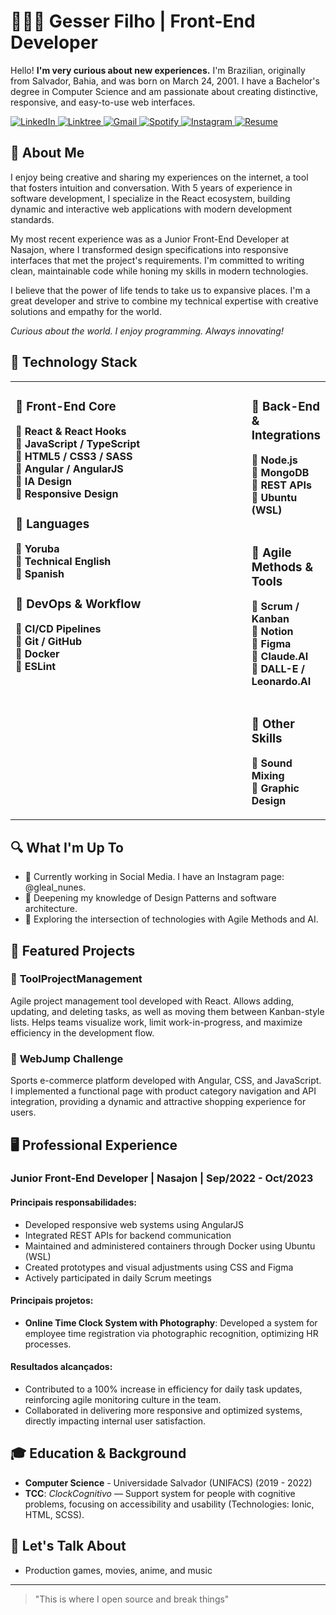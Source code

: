 # 👨🏽‍💻 Gesser Filho | Front-End Developer

Hello! **I'm very curious about new experiences.** I'm Brazilian, originally from Salvador, Bahia, and was born on March 24, 2001. I have a Bachelor's degree in Computer Science and am passionate about creating distinctive, responsive, and easy-to-use web interfaces.

<a href="https://www.linkedin.com/in/gesser-filho-0abb09150" target="_blank">
  <img src="https://img.shields.io/badge/LinkedIn-0077B5?style=for-the-badge&logo=linkedin&logoColor=white" alt="LinkedIn">
  <a href="https://linktr.ee/gleal_nunes?utm_source=linktree_profile_share&ltsid=d844fe49-c1d9-4ca5-9fe8-7cee7e9f6d70" target="_blank">
  <img src="https://img.shields.io/badge/linktree-39E09B?style=for-the-badge&logo=linktree&logoColor=white" alt="Linktree">
</a>
<a href="mailto:gpfilho2010@gmail.com" target="_blank">
  <img src="https://img.shields.io/badge/Gmail-D14836?style=for-the-badge&logo=gmail&logoColor=white" alt="Gmail">
</a>
<a href="https://open.spotify.com/user/gpfilho2010?si=f8a4aca85f364333" target="_blank">
  <img src="https://img.shields.io/badge/Spotify-1ED760?&style=for-the-badge&logo=spotify&logoColor=white" alt="Spotify">
</a>
<a href="https://www.instagram.com/gleal_nunes/" target="_blank">
  <img src="https://img.shields.io/badge/Instagram-E4405F?style=for-the-badge&logo=instagram&logoColor=white" alt="Instagram">
</a>
<a href="https://docs.google.com/document/d/1Yvx_IC3XmZX5CRCzocedlWbPUjGykxA3xyHY5f8u2Xo/edit?usp=sharing" target="_blank">
  <img src="https://img.shields.io/badge/Resume-%23F24E1E?style=for-the-badge&Color=white" alt="Resume">
</a>

## 🧠 About Me

I enjoy being creative and sharing my experiences on the internet, a tool that fosters intuition and conversation. With 5 years of experience in software development, I specialize in the React ecosystem, building dynamic and interactive web applications with modern development standards.

My most recent experience was as a Junior Front-End Developer at Nasajon, where I transformed design specifications into responsive interfaces that met the project's requirements. I'm committed to writing clean, maintainable code while honing my skills in modern technologies.

I believe that the power of life tends to take us to expansive places. I'm a great developer and strive to combine my technical expertise with creative solutions and empathy for the world.

*Curious about the world. I enjoy programming. Always innovating!*

## 🚀 Technology Stack

<div>
<table>
<tr>
<td valign="top" width="100%">

### 🔶 <strong>Front-End Core</strong>
🔸 **React & React Hooks**<br>
🔸 **JavaScript / TypeScript**<br>
🔸 **HTML5 / CSS3 / SASS**<br>
🔸 **Angular / AngularJS**<br>
🔸 **IA Design**<br>
🔸 **Responsive Design**<br>

### 🔶 <strong>Languages</strong>
🔸 **Yoruba**<br>
🔸 **Technical English**<br>
🔸 **Spanish**<br>

### 🔶 <strong>DevOps & Workflow</strong>
🔸 **CI/CD Pipelines**<br>
🔸 **Git / GitHub**<br>
🔸 **Docker**<br>
🔸 **ESLint**<br>

</td>
<td valign="top" width="100%">

### 🔶 <strong>Back-End & Integrations</strong>
🔸 **Node.js**<br>
🔸 **MongoDB**<br>
🔸 **REST APIs**<br>
🔸 **Ubuntu (WSL)**<br><br>

### 🔶 <strong>Agile Methods & Tools</strong>
🔸 **Scrum / Kanban**<br>
🔸 **Notion**<br>
🔸 **Figma**<br>
🔸 **Claude.AI**<br>
🔸 **DALL-E / Leonardo.AI**<br><br>

### 🔶 <strong>Other Skills</strong>
🔸 **Sound Mixing**<br>
🔸 **Graphic Design**<br>

</td>
</tr>
</table>
</div>

## 🔍 What I'm Up To

- 🔭 Currently working in Social Media. I have an Instagram page: @gleal_nunes.
- 🌱 Deepening my knowledge of Design Patterns and software architecture.
- 🤖 Exploring the intersection of technologies with Agile Methods and AI.

## 📂 Featured Projects

### 🔹 **ToolProjectManagement**
Agile project management tool developed with React. Allows adding, updating, and deleting tasks, as well as moving them between Kanban-style lists. Helps teams visualize work, limit work-in-progress, and maximize efficiency in the development flow.

### 🔹 **WebJump Challenge**
Sports e-commerce platform developed with Angular, CSS, and JavaScript. I implemented a functional page with product category navigation and API integration, providing a dynamic and attractive shopping experience for users.

## 🖥️ Professional Experience

### **Junior Front-End Developer | Nasajon | Sep/2022 - Oct/2023** 

#### **Principais responsabilidades:**
- Developed responsive web systems using AngularJS
- Integrated REST APIs for backend communication
- Maintained and administered containers through Docker using Ubuntu (WSL)
- Created prototypes and visual adjustments using CSS and Figma
- Actively participated in daily Scrum meetings

#### **Principais projetos:**
- **Online Time Clock System with Photography**: Developed a system for employee time registration via photographic recognition, optimizing HR processes.

#### **Resultados alcançados:**
- Contributed to a 100% increase in efficiency for daily task updates, reinforcing agile monitoring culture in the team.
- Collaborated in delivering more responsive and optimized systems, directly impacting internal user satisfaction.

## 🎓 Education & Background

- **Computer Science** - Universidade Salvador (UNIFACS) (2019 - 2022)
- **TCC**: *ClockCognitivo* — Support system for people with cognitive problems, focusing on accessibility and usability (Technologies: Ionic, HTML, SCSS).

## 💬 Let's Talk About

- Production games, movies, anime, and music

---

> "This is where I open source and break things"
